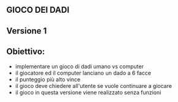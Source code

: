 ## GIOCO DEI DADI

## Versione 1

## Obiettivo:

- implementare un gioco di dadi umano vs computer
- il giocatore ed il computer lanciano un dado a 6 facce
- il punteggio più alto vince
- il gioco deve chiedere all'utente se vuole continuare a giocare
- il gioco in questa versione viene realizzato senza funzioni